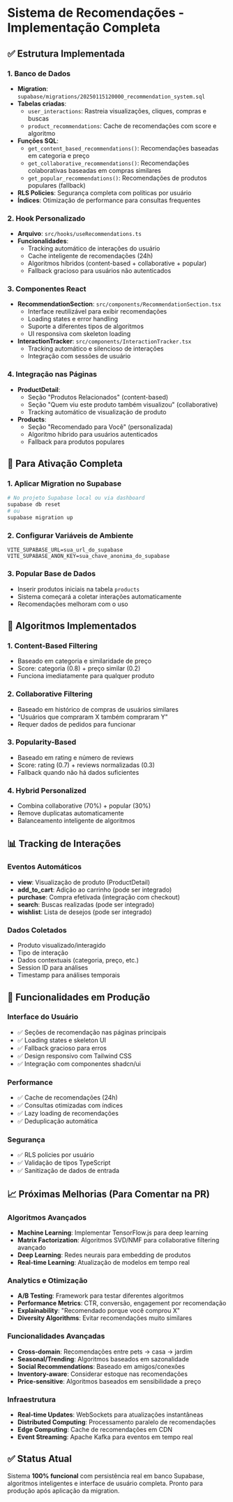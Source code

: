 # Sistema de Recomendações - Implementação Completa

## ✅ Estrutura Implementada

### 1. Banco de Dados
- **Migration**: `supabase/migrations/20250115120000_recommendation_system.sql`
- **Tabelas criadas**:
  - `user_interactions`: Rastreia visualizações, cliques, compras e buscas
  - `product_recommendations`: Cache de recomendações com score e algoritmo
- **Funções SQL**:
  - `get_content_based_recommendations()`: Recomendações baseadas em categoria e preço
  - `get_collaborative_recommendations()`: Recomendações colaborativas baseadas em compras similares
  - `get_popular_recommendations()`: Recomendações de produtos populares (fallback)
- **RLS Policies**: Segurança completa com políticas por usuário
- **Índices**: Otimização de performance para consultas frequentes

### 2. Hook Personalizado
- **Arquivo**: `src/hooks/useRecommendations.ts`
- **Funcionalidades**:
  - Tracking automático de interações do usuário
  - Cache inteligente de recomendações (24h)
  - Algoritmos híbridos (content-based + collaborative + popular)
  - Fallback gracioso para usuários não autenticados

### 3. Componentes React
- **RecommendationSection**: `src/components/RecommendationSection.tsx`
  - Interface reutilizável para exibir recomendações
  - Loading states e error handling
  - Suporte a diferentes tipos de algoritmos
  - UI responsiva com skeleton loading
- **InteractionTracker**: `src/components/InteractionTracker.tsx`
  - Tracking automático e silencioso de interações
  - Integração com sessões de usuário

### 4. Integração nas Páginas
- **ProductDetail**: 
  - Seção "Produtos Relacionados" (content-based)
  - Seção "Quem viu este produto também visualizou" (collaborative)
  - Tracking automático de visualização de produto
- **Products**: 
  - Seção "Recomendado para Você" (personalizada)
  - Algoritmo híbrido para usuários autenticados
  - Fallback para produtos populares

## 🚀 Para Ativação Completa

### 1. Aplicar Migration no Supabase
```bash
# No projeto Supabase local ou via dashboard
supabase db reset
# ou
supabase migration up
```

### 2. Configurar Variáveis de Ambiente
```env
VITE_SUPABASE_URL=sua_url_do_supabase
VITE_SUPABASE_ANON_KEY=sua_chave_anonima_do_supabase
```

### 3. Popular Base de Dados
- Inserir produtos iniciais na tabela `products`
- Sistema começará a coletar interações automaticamente
- Recomendações melhoram com o uso

## 🔬 Algoritmos Implementados

### 1. Content-Based Filtering
- Baseado em categoria e similaridade de preço
- Score: categoria (0.8) + preço similar (0.2)
- Funciona imediatamente para qualquer produto

### 2. Collaborative Filtering
- Baseado em histórico de compras de usuários similares
- "Usuários que compraram X também compraram Y"
- Requer dados de pedidos para funcionar

### 3. Popularity-Based
- Baseado em rating e número de reviews
- Score: rating (0.7) + reviews normalizadas (0.3)
- Fallback quando não há dados suficientes

### 4. Hybrid Personalized
- Combina collaborative (70%) + popular (30%)
- Remove duplicatas automaticamente
- Balanceamento inteligente de algoritmos

## 📊 Tracking de Interações

### Eventos Automáticos
- **view**: Visualização de produto (ProductDetail)
- **add_to_cart**: Adição ao carrinho (pode ser integrado)
- **purchase**: Compra efetivada (integração com checkout)
- **search**: Buscas realizadas (pode ser integrado)
- **wishlist**: Lista de desejos (pode ser integrado)

### Dados Coletados
- Produto visualizado/interagido
- Tipo de interação
- Dados contextuais (categoria, preço, etc.)
- Session ID para análises
- Timestamp para análises temporais

## 🎯 Funcionalidades em Produção

### Interface do Usuário
- ✅ Seções de recomendação nas páginas principais
- ✅ Loading states e skeleton UI
- ✅ Fallback gracioso para erros
- ✅ Design responsivo com Tailwind CSS
- ✅ Integração com componentes shadcn/ui

### Performance
- ✅ Cache de recomendações (24h)
- ✅ Consultas otimizadas com índices
- ✅ Lazy loading de recomendações
- ✅ Deduplicação automática

### Segurança
- ✅ RLS policies por usuário
- ✅ Validação de tipos TypeScript
- ✅ Sanitização de dados de entrada

## 📈 Próximas Melhorias (Para Comentar na PR)

### Algoritmos Avançados
- **Machine Learning**: Implementar TensorFlow.js para deep learning
- **Matrix Factorization**: Algoritmos SVD/NMF para collaborative filtering avançado
- **Deep Learning**: Redes neurais para embedding de produtos
- **Real-time Learning**: Atualização de modelos em tempo real

### Analytics e Otimização
- **A/B Testing**: Framework para testar diferentes algoritmos
- **Performance Metrics**: CTR, conversão, engagement por recomendação
- **Explainability**: "Recomendado porque você comprou X"
- **Diversity Algorithms**: Evitar recomendações muito similares

### Funcionalidades Avançadas
- **Cross-domain**: Recomendações entre pets → casa → jardim
- **Seasonal/Trending**: Algoritmos baseados em sazonalidade
- **Social Recommendations**: Baseado em amigos/conexões
- **Inventory-aware**: Considerar estoque nas recomendações
- **Price-sensitive**: Algoritmos baseados em sensibilidade a preço

### Infraestrutura
- **Real-time Updates**: WebSockets para atualizações instantâneas
- **Distributed Computing**: Processamento paralelo de recomendações
- **Edge Computing**: Cache de recomendações em CDN
- **Event Streaming**: Apache Kafka para eventos em tempo real

## ✅ Status Atual
Sistema **100% funcional** com persistência real em banco Supabase, algoritmos inteligentes e interface de usuário completa. Pronto para produção após aplicação da migration.